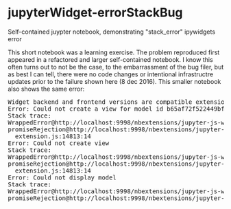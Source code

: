 # jupyterWidget-errorStackBug
Self-contained juypter notebook, demonstrating "stack_error" ipywidgets error

This short notebook was a learning exercise.  The problem reproduced first appeared in a refactored and larger self-contained notebook. I know this often turns out to not be the case, to the embarrassment of the bug filer, but as best I can tell, there were no code changes or intentional infrastructre updates prior to the failure shown here (8 dec 2016).  This smaller notebook also shows the same error:

<pre>
Widget backend and frontend versions are compatible extension.js:14499:26
Error: Could not create a view for model id b65af72f522449bf9566a416fd3f7147
Stack trace:
WrappedError@http://localhost:9998/nbextensions/jupyter-js-widgets/extension.js:14708:22
promiseRejection@http://localhost:9998/nbextensions/jupyter-js-widgets/extension.js:14811:30
  extension.js:14813:14
Error: Could not create view
Stack trace:
WrappedError@http://localhost:9998/nbextensions/jupyter-js-widgets/extension.js:14708:22
promiseRejection@http://localhost:9998/nbextensions/jupyter-js-widgets/extension.js:14811:30
  extension.js:14813:14
Error: Could not display model
Stack trace:
WrappedError@http://localhost:9998/nbextensions/jupyter-js-widgets/extension.js:14708:22
promiseRejection@http://localhost:9998/nbextensions/jupyter-js-widgets/extension.js:14811:30
</pre>
